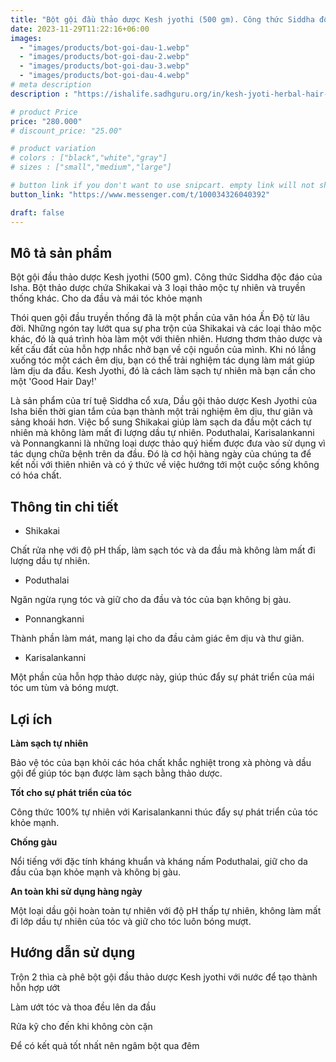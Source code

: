 ```yaml
---
title: "Bột gội đầu thảo dược Kesh jyothi (500 gm). Công thức Siddha độc đáo cho da đầu và mái tóc khỏe mạnh"
date: 2023-11-29T11:22:16+06:00
images: 
  - "images/products/bot-goi-dau-1.webp"
  - "images/products/bot-goi-dau-2.webp"
  - "images/products/bot-goi-dau-3.webp"
  - "images/products/bot-goi-dau-4.webp"
# meta description
description : "https://ishalife.sadhguru.org/in/kesh-jyoti-herbal-hair-wash-powder-500-gm-isha-s-unique-siddha-formulation-a-herbal-powder-with-shikakai-and-4-other-natural-and-traditional-herbs-for-healthy-scalp-and-hair"

# product Price
price: "280.000"
# discount_price: "25.00"

# product variation
# colors : ["black","white","gray"]
# sizes : ["small","medium","large"]

# button link if you don't want to use snipcart. empty link will not show button
button_link: "https://www.messenger.com/t/100034326040392"

draft: false
---
```

<b><h2>Mô tả sản phẩm</h2></b>

Bột gội đầu thảo dược Kesh jyothi (500 gm). Công thức Siddha độc đáo của Isha. Bột thảo dược chứa Shikakai và 3 loại thảo mộc tự nhiên và truyền thống khác. Cho da đầu và mái tóc khỏe mạnh

Thói quen gội đầu truyền thống đã là một phần của văn hóa Ấn Độ từ lâu đời. Những ngón tay lướt qua sự pha trộn của Shikakai và các loại thảo mộc khác, đó là quá trình hòa làm một với thiên nhiên. Hương thơm thảo dược và kết cấu đất của hỗn hợp nhắc nhở bạn về cội nguồn của mình. Khi nó lắng xuống tóc một cách êm dịu, bạn có thể trải nghiệm tác dụng làm mát giúp làm dịu da đầu. Kesh Jyothi, đó là cách làm sạch tự nhiên mà bạn cần cho một 'Good Hair Day!'

Là sản phẩm của trí tuệ Siddha cổ xưa, Dầu gội thảo dược Kesh Jyothi của Isha biến thời gian tắm của bạn thành một trải nghiệm êm dịu, thư giãn và sảng khoái hơn. Việc bổ sung Shikakai giúp làm sạch da đầu một cách tự nhiên mà không làm mất đi lượng dầu tự nhiên. Poduthalai, Karisalankanni và Ponnangkanni là những loại dược thảo quý hiếm được đưa vào sử dụng vì tác dụng chữa bệnh trên da đầu. Đó là cơ hội hàng ngày của chúng ta để kết nối với thiên nhiên và có ý thức về việc hướng tới một cuộc sống không có hóa chất.

<b><h2>Thông tin chi tiết</h2></b>

- Shikakai

Chất rửa nhẹ với độ pH thấp, làm sạch tóc và da đầu mà không làm mất đi lượng dầu tự nhiên.

- Poduthalai

Ngăn ngừa rụng tóc và giữ cho da đầu và tóc của bạn không bị gàu.

- Ponnangkanni

Thành phần làm mát, mang lại cho da đầu cảm giác êm dịu và thư giãn.

- Karisalankanni

Một phần của hỗn hợp thảo dược này, giúp thúc đẩy sự phát triển của mái tóc um tùm và bóng mượt.

<b><h2>Lợi ích</h2></b>

<b>Làm sạch tự nhiên</b>

Bảo vệ tóc của bạn khỏi các hóa chất khắc nghiệt trong xà phòng và dầu gội để giúp tóc bạn được làm sạch bằng thảo dược.

<b>Tốt cho sự phát triển của tóc</b>

Công thức 100% tự nhiên với Karisalankanni thúc đẩy sự phát triển của tóc khỏe mạnh.

<b>Chống gàu</b>

Nổi tiếng với đặc tính kháng khuẩn và kháng nấm Poduthalai, giữ cho da đầu của bạn khỏe mạnh và không bị gàu.

<b>An toàn khi sử dụng hàng ngày</b>

Một loại dầu gội hoàn toàn tự nhiên với độ pH thấp tự nhiên, không làm mất đi lớp dầu tự nhiên của tóc và giữ cho tóc luôn bóng mượt.

<b><h2>Hướng dẫn sử dụng</h2></b>

Trộn 2 thìa cà phê bột gội đầu thảo dược Kesh jyothi với nước để tạo thành hỗn hợp ướt

Làm ướt tóc và thoa đều lên da đầu

Rửa kỹ cho đến khi không còn cặn

Để có kết quả tốt nhất nên ngâm bột qua đêm
